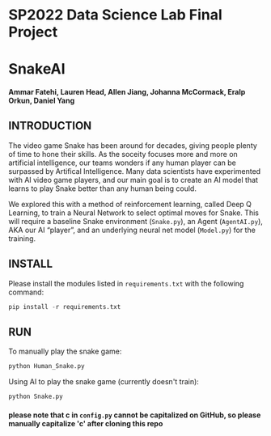 # SP2022 Data Science Lab Final Project

# SnakeAI 
#### Ammar Fatehi, Lauren Head, Allen Jiang, Johanna McCormack, Eralp Orkun, Daniel Yang

## INTRODUCTION
The video game Snake has been around for decades, giving people plenty of time to hone their skills. As the soceity focuses more and more on artificial intelligence, our teams wonders if any human player can be surpassed by Artifical Intelligence. Many data scientists have experimented with AI video game players, and our main goal is to create an AI model that learns to play Snake better than any human being could. 

We explored this with a method of reinforcement learning, called Deep Q Learning, to train a Neural Network to select optimal moves for Snake. This will require a baseline Snake environment (`Snake.py`), an Agent (`AgentAI.py`), AKA our AI “player”, and an underlying neural net model (`Model.py`) for the training.

## INSTALL
Please install the modules listed in `requirements.txt` with the following command:
```python
pip install -r requirements.txt
```
## RUN
To manually play the snake game:
```python
python Human_Snake.py
```

Using AI to play the snake game (currently doesn't train):
```python
python Snake.py
```
#### please note that c in `config.py` cannot be capitalized on GitHub, so please manually capitalize 'c' after cloning this repo